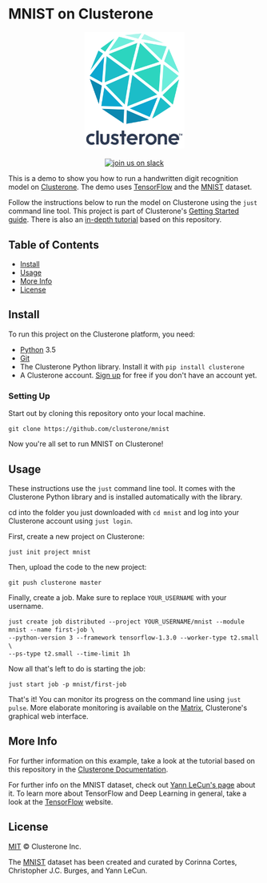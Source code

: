 # MNIST on Clusterone
<p align="center">
<img src="co_logo.png" alt="Clusterone" width="200">
<br>
<br>
<a href="https://slackin-altdyjrdgq.now.sh"><img src="https://slackin-altdyjrdgq.now.sh/badge.svg" alt="join us on slack"></a>
</p>

This is a demo to show you how to run a handwritten digit recognition model on [Clusterone](https://clusterone.com). The demo uses [TensorFlow](https://tensorflow.org) and the [MNIST](http://yann.lecun.com/exdb/mnist/) dataset.



Follow the instructions below to run the model on Clusterone using the `just` command line tool. This project is part of Clusterone's [Getting Started guide](https://docs.clusterone.com/docs/get-started). There is also an [in-depth tutorial](https://docs.clusterone.com/v1.0/docs/mnist-with-clusterone) based on this repository.

## Table of Contents

- [Install](#install)
- [Usage](#usage)
- [More Info](#more-info)
- [License](#license)

## Install

To run this project on the Clusterone platform, you need:

- [Python](https://python.org/) 3.5
- [Git](https://git-scm.com/)
- The Clusterone Python library. Install it with `pip install clusterone`
- A Clusterone account. [Sign up](https://clusterone.com/) for free if you don't have an account yet.

### Setting Up

Start out by cloning this repository onto your local machine. 

```shell
git clone https://github.com/clusterone/mnist
```

Now you're all set to run MNIST on Clusterone!

## Usage

These instructions use the `just` command line tool. It comes with the Clusterone Python library and is installed automatically with the library.

cd into the folder you just downloaded with `cd mnist`  and log into your Clusterone account using `just login`.

First, create a new project on Clusterone:

```shell
just init project mnist
```

Then, upload the code to the new project:

```shell
git push clusterone master
```

Finally, create a job. Make sure to replace `YOUR_USERNAME` with your username.

```shell
just create job distributed --project YOUR_USERNAME/mnist --module mnist --name first-job \
--python-version 3 --framework tensorflow-1.3.0 --worker-type t2.small \
--ps-type t2.small --time-limit 1h
```

Now all that's left to do is starting the job:

```shell
just start job -p mnist/first-job
```

That's it! You can monitor its progress on the command line using `just pulse`. More elaborate monitoring is available on the [Matrix](https://clusterone.com/matrix), Clusterone's graphical web interface.

## More Info

For further information on this example, take a look at the tutorial based on this repository in the [Clusterone Documentation](https://docs.clusterone.com/v1.0/docs/mnist-with-clusterone).

For further info on the MNIST dataset, check out [Yann LeCun's page](http://yann.lecun.com/exdb/mnist/) about it. To learn more about TensorFlow and Deep Learning in general, take a look at the [TensorFlow](https://tensorflow.org) website.

## License

[MIT](LICENSE) © Clusterone Inc.

The [MNIST](http://yann.lecun.com/exdb/mnist/) dataset has been created and curated by Corinna Cortes, Christopher J.C. Burges, and Yann LeCun.

